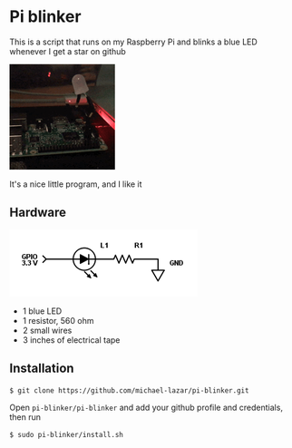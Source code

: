 # Pi blinker

This is a script that runs on my Raspberry Pi and blinks a blue LED whenever I get a star on github

<p align="left"><img alt="Demo" src="demo.gif"/></p>

It's a nice little program, and I like it

## Hardware

<p align="left"><img alt="Schematics" src="schematics.png"/></p>

- 1 blue LED
- 1 resistor, 560 ohm
- 2 small wires
- 3 inches of electrical tape

## Installation

```bash
$ git clone https://github.com/michael-lazar/pi-blinker.git
```

Open ``pi-blinker/pi-blinker`` and add your github profile and credentials, then run

```bash
$ sudo pi-blinker/install.sh
```
